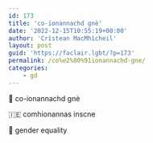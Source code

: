```yaml
---
id: 173
title: 'co-ionannachd gnè'
date: '2022-12-15T10:55:19+00:00'
author: 'Crìstean MacMhìcheil'
layout: post
guid: 'https://faclair.lgbt/?p=173'
permalink: /co%e2%80%91ionannachd-gne/
categories:
    - gd
---
```


&#x1f3f4;&#xe0067;&#xe0062;&#xe0073;&#xe0063;&#xe0074;&#xe007f; co-ionannachd gnè

&#x1f1ee;&#x1f1ea; comhionannas inscne

&#x1f3f4;&#xe0067;&#xe0062;&#xe0065;&#xe006e;&#xe0067;&#xe007f; gender equality
